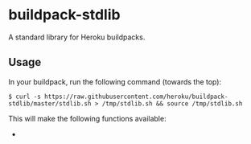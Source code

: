 # buildpack-stdlib

A standard library for Heroku buildpacks.


## Usage

In your buildpack, run the following command (towards the top):

    $ curl -s https://raw.githubusercontent.com/heroku/buildpack-stdlib/master/stdlib.sh > /tmp/stdlib.sh && source /tmp/stdlib.sh
    
 This will make the following functions available: 
 
 - 
